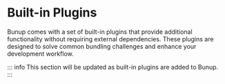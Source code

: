 # Built-in Plugins

Bunup comes with a set of built-in plugins that provide additional functionality without requiring external dependencies. These plugins are designed to solve common bundling challenges and enhance your development workflow.

::: info
This section will be updated as built-in plugins are added to Bunup.
::: 
